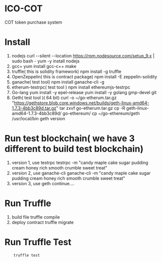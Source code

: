 ICO-COT
===============

COT token purchase system

Install
===============
1. nodejs
        curl --silent --location https://rpm.nodesource.com/setup_9.x | sudo bash -
	    yum -y install nodejs
2. gcc+
        yum install gcc-c++ make
3. truffle( this is solidity framework)
        npm install -g truffle
3. OpenZeppelin( this is contract package)
        npm install -E zeppelin-solidity
4. ganache( test tool)
        npm install ganache-cli -g
5. etherum-testrpc( test tool )
        npm install ethereumjs-testrpc
6. Go-lang
        yum install -y epel-release
	    yum install -y golang gmp-devel git
7. Geth( test tool )( 64 bit)
        curl -o ~/go-etherum.tar.gz "https://gethstore.blob.core.windows.net/builds/geth-linux-amd64-1.7.3-4bb3c89d.tar.gz"
        tar zxvf go-etherum.tar.gz
        cp -R geth-linux-amd64-1.7.3-4bb3c89d/ go-ethereum/
        cp ~/go-ethereum/geth /usr/local/bin
        geth version


Run test blockchain( we have 3 different to build test blockchain)
===============
1. version 1, use testrpc
        testrpc -m "candy maple cake sugar pudding cream honey rich smooth crumble sweet treat"
2. version 2, use ganache-cli
        ganache-cli -m "candy maple cake sugar pudding cream honey rich smooth crumble sweet treat"
3. version 3, use geth
        continue....

Run Truffle
===============
1.  build file
        truffle compile
2.  deploy contract
        truffle migrate

Run Truffle Test
===============
        truffle test
